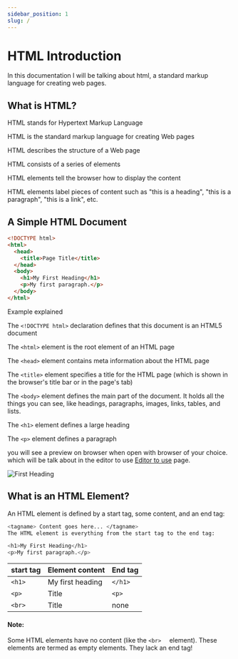 ```yaml
---
sidebar_position: 1
slug: /
---
```


# HTML Introduction

In this documentation I will be talking about html, a standard markup language for creating web pages.

## What is HTML?

HTML stands for Hypertext Markup Language

HTML is the standard markup language for creating Web pages

HTML describes the structure of a Web page

HTML consists of a series of elements

HTML elements tell the browser how to display the content

HTML elements label pieces of content such as "this is a heading", "this is a paragraph", "this is a link", etc.

## A Simple HTML Document

```html title="index.html"
<!DOCTYPE html>
<html>
  <head>
    <title>Page Title</title>
  </head>
  <body>
    <h1>My First Heading</h1>
    <p>My first paragraph.</p>
  </body>
</html>
```

Example explained

The `<!DOCTYPE html>` declaration defines that this document is an HTML5 document

The `<html>` element is the root element of an HTML page

The `<head>` element contains meta information about the HTML page

The `<title>` element specifies a title for the HTML page (which is shown in the browser's title bar or in the page's tab)

The `<body>` element defines the main part of the document. It holds all the things you can see, like headings, paragraphs, images, links, tables, and lists.

The `<h1>` element defines a large heading

The `<p>` element defines a paragraph

you will see a preview on browser when open with browser of your choice. which will be talk about in the editor to use [Editor to use](/tutorial-basics/Editors-to-use) page.

![First Heading](\img\class-attri.PNG)

<!-- ![vscode screenshot](/static/img/first-heading.PNG) -->

## What is an HTML Element?

An HTML element is defined by a start tag, some content, and an end tag:

```bash
<tagname> Content goes here... </tagname>
The HTML element is everything from the start tag to the end tag:

<h1>My First Heading</h1>
<p>My first paragraph.</p>
```

| start tag | Element content  | End tag   |
| --------- | ---------------- | --------- |
| `<h1>  `  | My first heading | `</h1>  ` |
| `<p>  `   | Title            | `<p>  `   |
| `<br>  `  | Title            | none      |

#### Note:

Some HTML elements have no content (like the `<br>  ` element). These elements are termed as empty elements. They lack an end tag!

<!-- 02866657 -->
